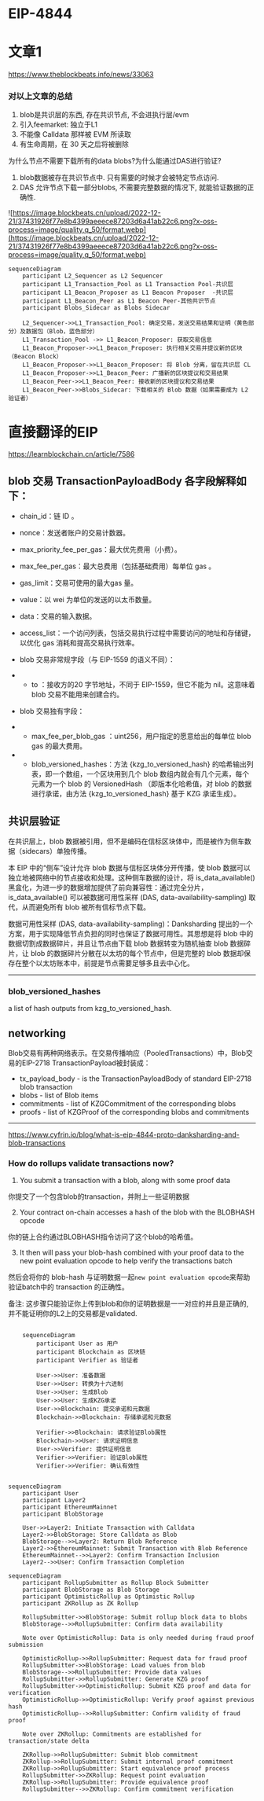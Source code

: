 # EIP-4844


# 文章1

https://www.theblockbeats.info/news/33063

### 对以上文章的总结

1. blob是共识层的东西, 存在共识节点, 不会进执行层/evm
2. 引入feemarket: 独立于L1
3. 不能像 Calldata 那样被 EVM 所读取
4. 有生命周期，在 30 天之后将被删除

为什么节点不需要下载所有的data blobs?为什么能通过DAS进行验证?

1. blob数据被存在共识节点中. 只有需要的时候才会被特定节点访问.
2. DAS 允许节点下载一部分blobs, 不需要完整数据的情况下, 就能验证数据的正确性. 

![https://image.blockbeats.cn/upload/2022-12-21/37431926f77e8b4399aeeece87203d6a41ab22c6.png?x-oss-process=image/quality,q_50/format,webp](https://image.blockbeats.cn/upload/2022-12-21/37431926f77e8b4399aeeece87203d6a41ab22c6.png?x-oss-process=image/quality,q_50/format,webp)
```mermaid
sequenceDiagram  
    participant L2_Sequencer as L2 Sequencer  
    participant L1_Transaction_Pool as L1 Transaction Pool-共识层
    participant L1_Beacon_Proposer as L1 Beacon Proposer  -共识层
    participant L1_Beacon_Peer as L1 Beacon Peer-其他共识节点
    participant Blobs_Sidecar as Blobs Sidecar  

    L2_Sequencer->>L1_Transaction_Pool: 确定交易，发送交易结果和证明（黄色部分）及数据包（Blob，蓝色部分）  
    L1_Transaction_Pool ->> L1_Beacon_Proposer: 获取交易信息
    L1_Beacon_Proposer->>L1_Beacon_Proposer: 执行相关交易并提议新的区块（Beacon Block）  
    L1_Beacon_Proposer->>L1_Beacon_Proposer: 将 Blob 分离，留在共识层 CL  
    L1_Beacon_Proposer->>L1_Beacon_Peer: 广播新的区块提议和交易结果  
    L1_Beacon_Peer->>L1_Beacon_Peer: 接收新的区块提议和交易结果  
    L1_Beacon_Peer->>Blobs_Sidecar: 下载相关的 Blob 数据（如果需要成为 L2 验证者）
```

# 直接翻译的EIP

https://learnblockchain.cn/article/7586

## blob 交易 TransactionPayloadBody 各字段解释如下：



- chain_id：链 ID 。

- nonce：发送者账户的交易计数器。

- max_priority_fee_per_gas：最大优先费用（小费）。

- max_fee_per_gas：最大总费用（包括基础费用）每单位 gas 。

- gas_limit：交易可使用的最大gas 量。

- value：以 wei 为单位的发送的以太币数量。

- data：交易的输入数据。

- access_list：一个访问列表，包括交易执行过程中需要访问的地址和存储键，以优化 gas 消耗和提高交易执行效率。

- blob 交易非常规字段（与 EIP-1559 的语义不同）：

- - to ：接收方的20 字节地址，不同于 EIP-1559，但它不能为 nil。这意味着 blob 交易不能用来创建合约。

- blob 交易独有字段：

- - max_fee_per_blob_gas ：uint256，用户指定的愿意给出的每单位 blob gas 的最大费用。
- - blob_versioned_hashes：方法 {kzg_to_versioned_hash} 的哈希输出列表，即一个数组，一个区块用到几个 blob 数组内就会有几个元素，每个元素为一个 blob 的 VersionedHash （即版本化哈希值，对 blob 的数据进行承诺，由方法 {kzg_to_versioned_hash} 基于 KZG 承诺生成）。

## 共识层验证

在共识层上，blob 数据被引用，但不是编码在信标区块体中，而是被作为侧车数据（sidecars）单独传播。

本 EIP 中的“侧车”设计允许 blob 数据与信标区块体分开传播，使 blob 数据可以独立地被网络中的节点接收和处理。这种侧车数据的设计，将 is_data_available() 黑盒化，为进一步的数据增加提供了前向兼容性：通过完全分片，is_data_available() 可以被数据可用性采样 (DAS, data-availability-sampling) 取代，从而避免所有 blob 被所有信标节点下载。

数据可用性采样 (DAS, data-availability-sampling)：Danksharding 提出的一个方案，用于实现降低节点负担的同时也保证了数据可用性。其思想是将 blob 中的数据切割成数据碎片，并且让节点由下载 blob 数据转变为随机抽查 blob 数据碎片，让 blob 的数据碎片分散在以太坊的每个节点中，但是完整的 blob 数据却保存在整个以太坊账本中，前提是节点需要足够多且去中心化。




---

### blob_versioned_hashes

a list of hash outputs from kzg_to_versioned_hash.

## networking

Blob交易有两种网络表示。在交易传播响应（PooledTransactions）中，Blob交易的EIP-2718 TransactionPayload被封装成：

- tx_payload_body - is the TransactionPayloadBody of standard EIP-2718 blob transaction
- blobs - list of Blob items
- commitments - list of KZGCommitment of the corresponding blobs
- proofs - list of KZGProof of the corresponding blobs and commitments






---

https://www.cyfrin.io/blog/what-is-eip-4844-proto-danksharding-and-blob-transactions


### How do rollups validate transactions now?

1. You submit a transaction with a blob, along with some proof data

你提交了一个包含blob的transaction，并附上一些证明数据

2. Your contract on-chain accesses a hash of the blob with the BLOBHASH opcode

你的链上合约通过BLOBHASH指令访问了这个blob的哈希值。

3. It then will pass your blob-hash combined with your proof data to the new point evaluation opcode to help verify the transactions batch 

然后会将你的 blob-hash 与证明数据一起`new point evaluation opcode`来帮助验证batch中的 transaction 的正确性。

备注: 这步骤只能验证你上传到blob和你的证明数据是一一对应的并且是正确的, 并不能证明你的L2上的交易都是validated.


```mermaid

    sequenceDiagram
        participant User as 用户
        participant Blockchain as 区块链
        participant Verifier as 验证者

        User->>User: 准备数据
        User->>User: 转换为十六进制
        User->>User: 生成Blob
        User->>User: 生成KZG承诺
        User->>Blockchain: 提交承诺和元数据
        Blockchain->>Blockchain: 存储承诺和元数据

        Verifier->>Blockchain: 请求验证Blob属性
        Blockchain->>User: 请求证明信息
        User->>Verifier: 提供证明信息
        Verifier->>Verifier: 验证Blob属性
        Verifier->>Verifier: 确认有效性

```

```mermaid

sequenceDiagram
    participant User
    participant Layer2
    participant EthereumMainnet
    participant BlobStorage

    User->>Layer2: Initiate Transaction with Calldata
    Layer2->>BlobStorage: Store Calldata as Blob
    BlobStorage-->>Layer2: Return Blob Reference
    Layer2->>EthereumMainnet: Submit Transaction with Blob Reference
    EthereumMainnet-->>Layer2: Confirm Transaction Inclusion
    Layer2-->>User: Confirm Transaction Completion
```

```mermaid
sequenceDiagram  
    participant RollupSubmitter as Rollup Block Submitter  
    participant BlobStorage as Blob Storage  
    participant OptimisticRollup as Optimistic Rollup  
    participant ZKRollup as ZK Rollup  

    RollupSubmitter->>BlobStorage: Submit rollup block data to blobs  
    BlobStorage-->>RollupSubmitter: Confirm data availability  

    Note over OptimisticRollup: Data is only needed during fraud proof submission  

    OptimisticRollup->>RollupSubmitter: Request data for fraud proof  
    RollupSubmitter->>BlobStorage: Load values from blob  
    BlobStorage-->>RollupSubmitter: Provide data values  
    RollupSubmitter->>RollupSubmitter: Generate KZG proof  
    RollupSubmitter->>OptimisticRollup: Submit KZG proof and data for verification  
    OptimisticRollup->>OptimisticRollup: Verify proof against previous hash  
    OptimisticRollup-->>RollupSubmitter: Confirm validity of fraud proof  

    Note over ZKRollup: Commitments are established for transaction/state delta   

    ZKRollup->>RollupSubmitter: Submit blob commitment  
    ZKRollup->>RollupSubmitter: Submit internal proof commitment  
    ZKRollup->>RollupSubmitter: Start equivalence proof process  
    RollupSubmitter->>ZKRollup: Request point evaluation   
    ZKRollup->>RollupSubmitter: Provide equivalence proof  
    RollupSubmitter-->>ZKRollup: Confirm commitment verification

```


